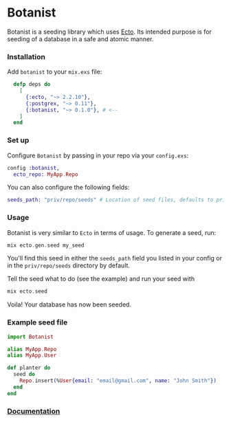 # Botanist

Botanist is a seeding library which uses [Ecto](https://github.com/elixir-ecto/ecto). Its intended purpose
is for seeding of a database in a safe and atomic manner.

### Installation
Add `botanist` to your `mix.exs` file:
```elixir
  defp deps do
    [
      {:ecto, "~> 2.2.10"},
      {:postgrex, "~> 0.11"},
      {:botanist, "~> 0.1.0"}, # <--
    ]
  end
```

### Set up
Configure `Botanist` by passing in your repo via your `config.exs`:
```elixir
config :botanist, 
  ecto_repo: MyApp.Repo
```
You can also configure the following fields:
```elixir
seeds_path: "priv/repo/seeds" # Location of seed files, defaults to priv/repo/seeds
```

### Usage
Botanist is very similar to `Ecto` in terms of usage. To generate a seed, run:
 ```elixir
 mix ecto.gen.seed my_seed
 ```
You'll find this seed in either the `seeds_path` field you listed in your config or in the 
`priv/repo/seeds` directory by default. 

Tell the seed what to do (see the example) and run your seed with 
```elixir
mix ecto.seed
``` 
Voila! Your database has now been seeded.

### Example seed file
```elixir
import Botanist

alias MyApp.Repo
alias MyApp.User

def planter do
  seed do
    Repo.insert(%User{email: "email@gmail.com", name: "John Smith"})
  end
end
```

### [Documentation](https://hexdocs.pm/botanist/Botanist.html)